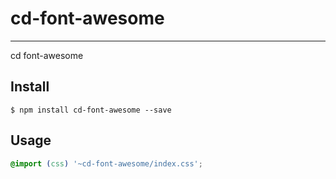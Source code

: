 # cd-font-awesome

---

cd font-awesome

## Install

```
$ npm install cd-font-awesome --save
```

## Usage

```css
@import (css) '~cd-font-awesome/index.css';
```
